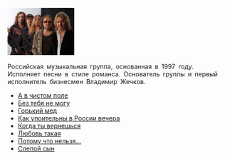 ![](belyj_orel.jpg)

Российская музыкальная группа, основанная в 1997 году. Исполняет песни в стиле романса. Основатель группы и первый исполнитель бизнесмен Владимир Жечков.

* [А в чистом поле](А%20в%20чистом%20поле)
* [Без тебя не могу](Без%20тебя%20не%20могу)
* [Горький мед](Горький%20мед)
* [Как упоительны в России вечера](Как%20упоительны%20в%20России%20вечера)
* [Когда ты вернешься](Когда%20ты%20вернешься)
* [Любовь такая](Любовь%20такая)
* [Потому что нельзя...](Потому%20что%20нельзя...)
* [Слепой сын](Слепой%20сын)